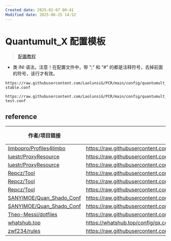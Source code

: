 ```yaml
---
Created date: 2025-02-07 00:41
Modified date: 2025-08-25 14:52
---
```

# Quantumult_X 配置模板

> [配置教程](https://github.com/LaolunsiG/PCR/blob/main/Agency_Wiki/Agency_Config_Tutorial/quantumult_x%20%E9%85%8D%E7%BD%AE%E6%95%99%E7%A8%8B.md)

- 类 INI 语法，注意！在配置文件中，带 “;” 和 “#” 的都是注释符号，去掉前面的符号，该行才有效。

```
https://raw.githubusercontent.com/LaolunsiG/PCR/main/config/quantumult_x/quantumult_x-stable.conf
```

```
https://raw.githubusercontent.com/LaolunsiG/PCR/main/config/quantumult_x/quantumult_x-test.conf
```

## reference

| 作者/项目链接                                                                                                   | 配置链接                                                                                                                                                   | 群聊  |
| --------------------------------------------------------------------------------------------------------- | ------------------------------------------------------------------------------------------------------------------------------------------------------ | --- |
| [limbopro/Profiles4limbo](https://github.com/limbopro/Profiles4limbo)                                     | https://raw.githubusercontent.com/limbopro/Profiles4limbo/main/full.conf                                                                               |     |
| [luestr/ProxyResource](https://github.com/luestr/ProxyResource/tree/main/Tool/QuantumultX/Config)         | https://raw.githubusercontent.com/luestr/ProxyResource/refs/heads/main/Tool/QuantumultX/Config/Quantumult_X_Sample_Configuration_By_iKeLee.conf        |     |
| [luestr/ProxyResource](https://github.com/luestr/ProxyResource/tree/main/Tool/QuantumultX/Config)         | https://raw.githubusercontent.com/luestr/ProxyResource/refs/heads/main/Tool/QuantumultX/Config/Quantumult_X_Simple_Sample_Configuration_By_iKeLee.conf |     |
| [Repcz/Tool](https://github.com/Repcz/Tool/tree/X/QuantumultX)                                            | https://raw.githubusercontent.com/Repcz/Tool/refs/heads/X/QuantumultX/QuantumultX.conf                                                                 |     |
| [Repcz/Tool](https://github.com/Repcz/Tool/tree/X/QuantumultX)                                            | https://raw.githubusercontent.com/Repcz/Tool/refs/heads/X/QuantumultX/QuantumultX_Pro.conf                                                             |     |
| [Repcz/Tool](https://github.com/Repcz/Tool/tree/X/QuantumultX)                                            | https://raw.githubusercontent.com/Repcz/Tool/refs/heads/X/QuantumultX/QuantumultX_tvOS.conf                                                            |     |
| [SANYIMOE/Quan_Shado_Conf](https://github.com/SANYIMOE/Quan_Shado_Conf/blob/master/conf/quantumultx.conf) | https://raw.githubusercontent.com/SANYIMOE/Quan_Shado_Conf/refs/heads/master/conf/quantumultx.conf                                                     |     |
| [SANYIMOE/Quan_Shado_Conf](https://github.com/SANYIMOE/Quan_Shado_Conf/blob/master/conf/quantumult.conf)  | https://raw.githubusercontent.com/SANYIMOE/Quan_Shado_Conf/refs/heads/master/conf/quantumult.conf                                                      |     |
| [Theo-Messi/dotfiles](https://github.com/s-theo/dotfiles/blob/main/Proxy/QuantumultX/T-Config.conf)       | https://raw.githubusercontent.com/Theo-Messi/dotfiles/1e92adaf4c13afe9f62c95d8340092d6ca1dea65/QuantumultX/T-Config.conf                               |     |
| [whatshub.top](https://whatshub.top/quantumultx)                                                          | https://whatshub.top/config/qx.conf                                                                                                                    |     |
| [zwf234/rules](https://github.com/zwf234/rules/tree/master/Shadowrocket)                                  | https://raw.githubusercontent.com/zwf234/rules/master/QuantumultX/qixin.conf                                                                           |     |
